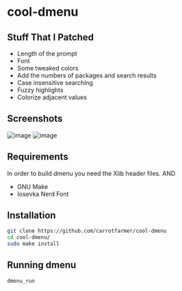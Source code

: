 # cool-dmenu

## Stuff That I Patched
- Length of the prompt
- Font
- Some tweaked colors
- Add the numbers of packages and search results
- Case insensitive searching
- Fuzzy highlights
- Colorize adjacent values

## Screenshots
![image](https://user-images.githubusercontent.com/66675022/120103904-81508300-c16f-11eb-9719-14c7658bb84b.png)
![image](https://user-images.githubusercontent.com/66675022/120103949-c83e7880-c16f-11eb-9c23-e8af3758d4bd.png)

Requirements
------------
In order to build dmenu you need the Xlib header files. AND
- GNU Make
- Iosevka Nerd Font

Installation
------------
```bash
git clone https://github.com/carrotfarmer/cool-dmenu
cd cool-dmenu/
sudo make install
```

Running dmenu
-------------
```
dmenu_run
```
